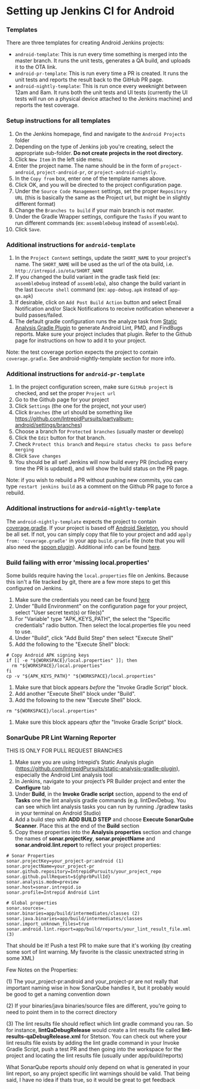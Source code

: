 # Setting up Jenkins CI for Android

### Templates
There are three templates for creating Android Jenkins projects:
* `android-template`: This is run every time something is merged into the master branch. It runs the unit tests, generates a QA build, and uploads it to the OTA link.
* `android-pr-template`: This is run every time a PR is created. It runs the unit tests and reports the result back to the GitHub PR page.
* `android-nightly-template`: This is run once every weeknight between 12am and 8am. It runs both the unit tests and UI tests (currently the UI tests will run on a physical device attached to the Jenkins machine) and reports the test coverage.

### Setup instructions for all templates
1. On the Jenkins homepage, find and navigate to the `Android Projects` folder
1. Depending on the type of Jenkins job you're creating, select the appropriate sub-folder. **Do not create projects in the root directory.**
1. Click `New Item` in the left side menu.
1. Enter the project name. The name should be in the form of `project-android`, `project-android-pr`, or `project-android-nightly`.
1. In the `Copy from` box, enter one of the template names above.
1. Click OK, and you will be directed to the project configuration page.
1. Under the `Source Code Management` settings, set the proper `Repository URL` (this is basically the same as the Project url, but might be in slightly different format)
1. Change the `Branches to build` if your main branch is not master.
1. Under the Gradle Wrapper settings, configure the `Tasks` if you want to run different commands (ex: `assembleDebug` instead of `assembleQa`).
1. Click `Save`.

### Additional instructions for `android-template`
1. In the `Project Content` settings, update the `SHORT_NAME` to your project's name. The `SHORT_NAME` will be used as the url of the ota build, i.e. `http://intrepid.io/ota/SHORT_NAME`
1. If you changed the build variant in the gradle task field (ex: `assembleDebug` instead of `assembleQa`), also change the build variant in the last `Execute shell` command (ex: `app-debug.apk` instead of `app-qa.apk`)
1. If desirable, click on `Add Post Build Action` button and select Email Notification and/or Slack Notifications to receive notification whenever a build passes/failed.
1. The default gradle configuration runs the analyze task from [Static Analysis Gradle Plugin](https://github.com/IntrepidPursuits/static-analysis-gradle-plugin) to generate Android Lint, PMD, and FindBugs reports. Make sure your project includes that plugin. Refer to the Github page for instructions on how to add it to your project.

Note: the test coverage portion expects the project to contain `coverage.gradle`. See android-nightly-template section for more info.

### Additional instructions for `android-pr-template`
1. In the project configuration screen, make sure `GitHub project` is checked, and set the proper `Project url`
1. Go to the Github page for your project
1. Click `Settings` (the one for the project, not your user)
1. Click `Branches` (the url should be something like https://github.com/IntrepidPursuits/partyalbum-android/settings/branches)
1. Choose a branch for `Protected branches` (usually master or develop)
1. Click the `Edit` button for that branch.
1. Check `Protect this branch` and `Require status checks to pass before merging`
1. Click `Save changes`
1. You should be all set! Jenkins will now build every PR (including every time the PR is updated), and will show the build status on the PR page.

Note: if you wish to rebuild a PR without pushing new commits, you can type `restart jenkins build` as a comment on the Github PR page to force a rebuild.

### Additional instructions for `android-nightly-template`
The `android-nightly-template` expects the project to contain [coverage.gradle](https://github.com/IntrepidPursuits/AndroidSkeleton/blob/master/app/coverage.gradle). If your project is based off [Android Skeleton](https://github.com/IntrepidPursuits/AndroidSkeleton), you should be all set. If not, you can simply copy that file to your project and add `apply from: 'coverage.gradle'` in your app `build.gradle` file (note that you will also need the [spoon plugin](https://github.com/stanfy/spoon-gradle-plugin)).
Additional info can be found [here](https://github.com/IntrepidPursuits/sherpa/blob/master/android/android_cobertura.md).

### Build failing with error 'missing local.properties'

Some builds require having the `local.properties` file on Jenkins. Because this isn't a file tracked by git, there are a few more steps to get this configured on Jenkins.

1. Make sure the credentials you need can be found [here](https://ci.intrepid.io/credentials/)
1. Under "Build Environment" on the configuration page for your project, select "User secret text(s) or file(s)"
1. For "Variable" type "APK_KEYS_PATH", the select the "Specific credentials" radio button. Then select the local.properties file you need to use.
1. Under "Build", click "Add Build Step" then select "Execute Shell"
1. Add the following to the "Execute Shell" block:
```Shell
# Copy Android APK signing keys
if [[ -e "${WORKSPACE}/local.properties" ]]; then
  rm "${WORKSPACE}/local.properties"
fi
cp -v "${APK_KEYS_PATH}" "${WORKSPACE}/local.properties"
```
1. Make sure that block appears *before* the "Invoke Gradle Script" block.
1. Add another "Execute Shell" block under "Build".
1. Add the following to the new "Execute Shell" block.
```Shell
rm "${WORKSPACE}/local.properties"
```
1. Make sure this block appears *after* the "Invoke Gradle Script" block.

### SonarQube PR Lint Warning Reporter

THIS IS ONLY FOR PULL REQUEST BRANCHES

1. Make sure you are using Intrepid’s Static Analysis plugin (https://github.com/IntrepidPursuits/static-analysis-gradle-plugin), especially the Android Lint analysis tool
1. In Jenkins, navigate to your project’s PR Builder project and enter the **Configure** tab
1. Under **Build**, in the **Invoke Gradle script** section, append to the end of **Tasks** one the lint analysis gradle commands (e.g. lintDevDebug. You can see which lint analysis tasks you can run by running ./gradlew tasks in your terminal on Android Studio)
1. Add a build step with **ADD BUILD STEP** and choose **Execute SonarQube Scanner**. Place this at the end of the **Build** section
1. Copy these properties into the **Analysis properties** section and change the names of **sonar.projectKey**, **sonar.projectName** and **sonar.android.lint.report** to reflect your project properties:

```Shell
# Sonar Properties
sonar.projectKey=your_project-pr:android (1)
sonar.projectName=your_project-pr
sonar.github.repository=IntrepidPursuits/your_project_repo
sonar.github.pullRequest=${ghprbPullId}
sonar.analysis.mode=preview
sonar.host=sonar.intrepid.io
sonar.profile=Intrepid Android Lint

# Global properties
sonar.sources=.
sonar.binaries=app/build/intermediates/classes (2)
sonar.java.binaries=app/build/intermediates/classes
sonar.import_unknown_files=true
sonar.android.lint.report=app/build/reports/your_lint_result_file.xml (3)
```

That should be it! Push a test PR to make sure that it's working (by creating some sort of lint warning. My favorite is the classic unextracted string in some XML)

Few Notes on the Properties:

(1) The your_project-pr:android and your_project-pr are not really that important naming wise in how SonarQube handles it, but it probably would be good to get a naming convention down

(2) If your binaries/java binaries/source files are different, you’re going to need to point them in to the correct directory

(3) The lint results file should reflect which lint gradle command you ran. So for instance, **lintQaDebugRelease** would create a lint results file called **lint-results-qaDebugRelease.xml** for Stetson. You can check out where your lint results file exists by adding the lint gradle command in your Invoke Gradle Script, push a test PR and then going into the workspace for the project and locating the lint results file (usually under app/build/reports)

What SonarQube reports _should_ only depend on what is generated in your lint report, so any project specific lint warnings should be valid. That being said, I have no idea if thats true, so it would be great to get feedback
